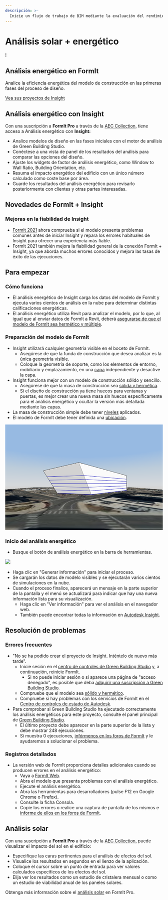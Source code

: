 ```yaml
---
descripción: >- 
  Inicie un flujo de trabajo de BIM mediante la evaluación del rendimiento de los elementos desde el principio del proceso de diseño.
---
```


# Análisis solar + energético

\![](<../.gitbook/assets/20220317 Solar Analysis.png>)

## Análisis energético en FormIt

Analice la eficiencia energética del modelo de construcción en las primeras fases del proceso de diseño.

[Vea sus proyectos de Insight](https://gbs.autodesk.com/OneEnergy/Insight)

## Análisis energético con Insight

Con una suscripción a **FormIt Pro** a través de la [AEC Collection](https://www.autodesk.com/collections/architecture-engineering-construction/overview), tiene acceso a Análisis energético con **Insight:**

* Analice modelos de diseño en las fases iniciales con el motor de análisis de Green Building Studio.
* Conéctese a una vista de panel de los resultados del análisis para comparar las opciones del diseño.
* Ajuste los widgets de factor de análisis energético, como Window to Wall Ratio, Building Orientation, etc.
* Resuma el impacto energético del edificio con un único número calculado como coste base por área.
* Guarde los resultados del análisis energético para revisarlo posteriormente con clientes y otras partes interesadas.

## Novedades de FormIt + Insight<a href="#insight-what-s-new" id="insight-what-s-new"></a>

### **Mejoras en la fiabilidad de Insight**<a href="#improvements-to-insight-reliability" id="improvements-to-insight-reliability"></a>

* [FormIt 2021](https://formit.autodesk.com/blog/post/introducing-formit-2021) ahora comprueba si el modelo presenta problemas comunes antes de iniciar Insight y repara los errores habituales de Insight para ofrecer una experiencia más fiable.
* FormIt 2021 también mejora la fiabilidad general de la conexión FormIt + Insight, ya que aborda muchos errores conocidos y mejora las tasas de éxito de las ejecuciones.

## Para empezar<a href="#insight-getting-started" id="insight-getting-started"></a>

### **Cómo funciona** <a href="#how-it-works" id="how-it-works"></a>

* El análisis energético de Insight carga los datos del modelo de FormIt y ejecuta varios cientos de análisis en la nube para determinar distintas calificaciones energéticas.
* El análisis energético utiliza Revit para analizar el modelo, por lo que, al igual que al enviar datos de FormIt a Revit, deberá [asegurarse de que el modelo de FormIt sea hermético y múltiple](https://formit.autodesk.com/blog/post/repairing-solid-models).

### **Preparación del modelo de FormIt** <a href="#preparing-your-formit-model" id="preparing-your-formit-model"></a>

* Insight utilizará cualquier geometría visible en el boceto de FormIt.
  * Asegúrese de que la funda de construcción que desea analizar es la única geometría visible.
  * Coloque la geometría de soporte, como los elementos de entorno, mobiliario y emplazamiento, en una [capa](../tool-library/layers.md) independiente y desactive la capa.
* Insight funciona mejor con un modelo de construcción sólido y sencillo.
  * Asegúrese de que la masa de construcción sea [sólida y hermética](https://formit.autodesk.com/blog/post/repairing-solid-models).
  * Si el diseño de construcción ya tiene huecos para ventanas y puertas, es mejor crear una nueva masa sin huecos específicamente para el análisis energético y ocultar la versión más detallada mediante las capas.
* La masa de construcción simple debe tener [niveles](../tool-library/levels-and-area.md) aplicados.
* El modelo de FormIt debe tener definida una [ubicación](../tool-library/setting-location.md).

![](../.gitbook/assets/insight.png)

### **Inicio del análisis energético** <a href="#starting-energy-analysis" id="starting-energy-analysis"></a>

* Busque el botón de análisis energético en la barra de herramientas.

![](../.gitbook/assets/generate\_insight.png)

* Haga clic en "Generar información" para iniciar el proceso.
* Se cargarán los datos de modelo visibles y se ejecutarán varios cientos de simulaciones en la nube.
* Cuando el proceso finalice, aparecerá un mensaje en la parte superior de la pantalla y el menú se actualizará para indicar que hay una nueva información lista para su visualización.
  * Haga clic en "Ver información" para ver el análisis en el navegador web.
  * También puede encontrar todas la información en [Autodesk Insight](https://gbs.autodesk.com/OneEnergy/Insight).

## Resolución de problemas<a href="#insight-troubleshooting" id="insight-troubleshooting"></a>

### **Errores frecuentes** <a href="#common-errors" id="common-errors"></a>

* "No se ha podido crear el proyecto de Insight. Inténtelo de nuevo más tarde".
  * Inicie sesión en el [centro de controles de Green Building Studio](https://gbs.autodesk.com/GBS/Project) y, a continuación, reinicie FormIt.
    * Si no puede iniciar sesión o si aparece una página de "acceso denegado", es posible que deba [adquirir una suscripción a Green Building Studio](https://knowledge.autodesk.com/search-result/caas/CloudHelp/cloudhelp/ENU/BPA-Help/files/GUID-7FCFF904-F943-4020-BF7F-53AA7148673D-htm.html).
  * Compruebe que el modelo sea [sólido y hermético](https://formit.autodesk.com/blog/post/repairing-solid-models).
  * Compruebe si hay problemas con los servicios de FormIt en el [Centro de controles de estado de Autodesk](https://health.autodesk.com/).
* Para comprobar si Green Building Studio ha ejecutado correctamente los análisis energéticos para este proyecto, consulte el panel principal de [Green Building Studio](https://gbs.autodesk.com/GBS/Project).
  * El último proyecto debe aparecer en la parte superior de la lista y debe mostrar 248 ejecuciones.
  * Si muestra 0 ejecuciones, [infórmenos en los foros de FormIt](https://forums.autodesk.com/t5/formit-forum/bd-p/142) y le ayudaremos a solucionar el problema.

### **Registros detallados** <a href="#detailed-logs" id="detailed-logs"></a>

* La versión web de FormIt proporciona detalles adicionales cuando se producen errores en el análisis energético:
  * Vaya a [FormIt Web](https://formit.autodesk.com/app).
  * Abra el modelo que presenta problemas con el análisis energético.
  * Ejecute el análisis energético.
  * Abra las herramientas para desarrolladores (pulse F12 en Google Chrome o Firefox).
  * Consulte la ficha Consola.
  * Copie los errores o realice una captura de pantalla de los mismos e [informe de ellos en los foros de FormIt](https://forums.autodesk.com/t5/formit-forum/bd-p/142).

## Análisis solar

Con una suscripción a **FormIt Pro** a través de la [AEC Collection](https://www.autodesk.com/collections/architecture-engineering-construction/overview), puede visualizar el impacto del sol en el edificio:

* Especifique las caras pertinentes para el análisis de efectos del sol.
* Visualice los resultados en segundos en el lienzo de la aplicación.
* Coloque el cursor sobre un punto de entrada para ver valores calculados específicos de los efectos del sol.
* Elija ver los resultados como un estudio de cristalera mensual o como un estudio de viabilidad anual de los paneles solares.

Obtenga más información sobre el [análisis solar](../tool-library/solar-analysis.md) en FormIt Pro.
